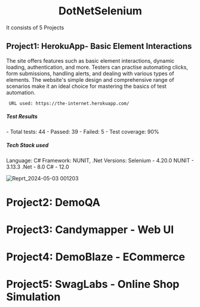 <h1 align="center">DotNetSelenium</h1>
It consists of 5 Projects
<div><h2> Project1: HerokuApp- Basic Element Interactions</h2>
<p>The site offers features such as basic element interactions, dynamic loading, authentication, and more. Testers can practise automating clicks, form submissions, handling alerts, and dealing with various types of elements. The website's simple design and comprehensive range of scenarios make it an ideal choice for mastering the basics of test automation.</p>


     URL used: https://the-internet.herokuapp.com/
    
   

</div>

<h5>Test Results</h5>
- Total tests: 44
- Passed: 39
- Failed: 5
- Test coverage: 90%
<h5>Tech Stack used </h5>
Language: C#
Framework: NUNIT, .Net
Versions: Selenium - 4.20.0
                NUNIT - 3.13.3
                .Net - 8.0
                C# - 12.0



![Reprt_2024-05-03 001203](https://github.com/SriUtkrsh/DotNetSelenium-101/assets/149072298/2b5fd22f-e544-4f48-bf50-51c7d5d68e7c)



# Project2: DemoQA
# Project3: Candymapper - Web UI
# Project4: DemoBlaze - ECommerce
# Project5: SwagLabs - Online Shop Simulation

